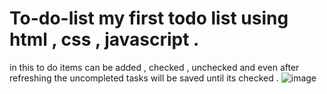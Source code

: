 # To-do-list my first todo list using html , css , javascript .
in this to do items can be added , checked , unchecked and even after refreshing the uncompleted tasks will be saved until its checked .
![image](https://github.com/user-attachments/assets/c0d44e4f-6897-401e-836d-39e1a43f23be)

